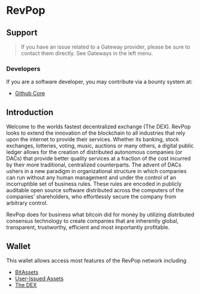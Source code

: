 # RevPop

## Support

>If you have an issue related to a Gateway provider, please be sure to contact them directly. See Gateways in the left menu.

### Developers
If you are a software developer, you may contribute via a bounty system at:

- [Github Core](https://github.com/Revolution-Populi/revpop-core) 

## Introduction
Welcome to the worlds fastest decentralized exchange (The DEX).
RevPop looks to extend the innovation of the blockchain to all industries
that rely upon the internet to provide their services. Whether its banking,
stock exchanges, lotteries, voting, music, auctions or many others, a digital
public ledger allows for the creation of distributed autonomous companies (or
DACs) that provide better quality services at a fraction of the cost incurred by
their more traditional, centralized counterparts. The advent of DACs ushers in a
new paradigm in organizational structure in which companies can run without any
human management and under the control of an incorruptible set of business
rules. These rules are encoded in publicly auditable open source software
distributed across the computers of the companies’ shareholders, who
effortlessly secure the company from arbitrary control.

RevPop does for business what bitcoin did for money by utilizing distributed
consensus technology to create companies that are inherently global,
transparent, trustworthy, efficient and most importantly profitable.

## Wallet
This wallet allows access most features of the RevPop network including

- [BitAssets](/help/assets/mpa)
- [User-Issued Assets](/help/assets/uia)
- [The DEX](/help/dex/introduction)
